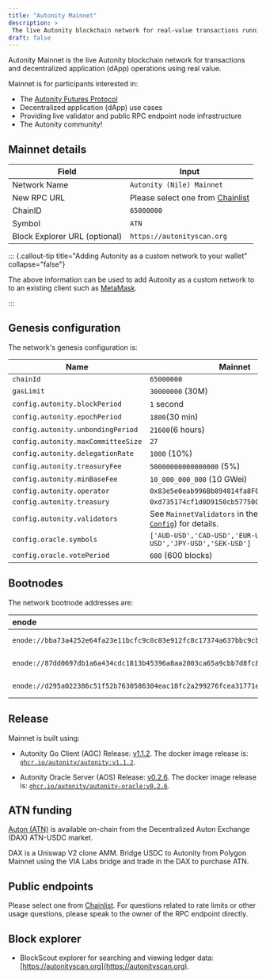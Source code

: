 ```yaml
---
title: "Autonity Mainnet"
description: >
 The live Autonity blockchain network for real-value transactions running the stable version of the Autonity Protocol
draft: false
---
```


Autonity Mainnet is the live Autonity blockchain network for transactions and decentralized application (dApp) operations using real value.

Mainnet is for participants interested in:

- The [Autonity Futures Protocol](https://afp.autonity.org/)
- Decentralized application (dApp) use cases
- Providing live validator and public RPC endpoint node infrastructure
- The Autonity community!


## Mainnet details

|**Field**|**Input**|
|------|----------|
|Network Name|`Autonity (Nile) Mainnet`|
|New RPC URL|Please select one from [Chainlist](https://chainlist.org/?search=autonity)|
|ChainID |`65000000`|
|Symbol|`ATN`|
|Block Explorer URL (optional)|`https://autonityscan.org`|

::: {.callout-tip title="Adding Autonity as a custom network to your wallet" collapse="false"}

The above information can be used to add Autonity as a custom network to to an existing client such as [MetaMask](https://support.metamask.io/configure/networks/how-to-add-a-custom-network-rpc/).

:::

## Genesis configuration

The network's genesis configuration is:

| Name                               | Mainnet                      |
| ---------------------------------- | ----------------------------- |
| `chainId`                          | `65000000`                    |
| `gasLimit`                         | `30000000` (30M)              |
| `config.autonity.blockPeriod`      | `1` second                    |
| `config.autonity.epochPeriod`      | `1800`(30 min)                |
| `config.autonity.unbondingPeriod`  | `21600`(6 hours)              |
| `config.autonity.maxCommitteeSize` | `27`                          |
| `config.autonity.delegationRate`   | `1000` (10%)                  |
| `config.autonity.treasuryFee`      | `50000000000000000` (5%)      |
| `config.autonity.minBaseFee`       | `10_000_000_000` (10 GWei)    |
| `config.autonity.operator`         | `0x83e5e0eab996Bb894814fa8F0AC96a0D314f06F3` |
| `config.autonity.treasury`         | `0xd735174cf1d0D9150cb57750C45B6e8095160f6A` |
| `config.autonity.validators`       |  See `MainnetValidators` in the AGC [`Mainnet Config`](https://github.com/autonity/autonity/blob/release/v1.1.2/params/mainnet_config.go#L158)) for details.  |
| `config.oracle.symbols`            | `['AUD-USD','CAD-USD','EUR-USD','GBP-USD','JPY-USD','SEK-USD']`        |
| `config.oracle.votePeriod`         | `600` (600  blocks)          |


## Bootnodes

The network bootnode addresses are:

| enode | region |
| :-- | :--      |
| `enode://bba73a4252e64fa23e11bcfc9c0c03e912fc8c17374a637bbc9cb42351a22624f463b0e774a0ab06141690d4499f686e2446fc96cb76fd7c842a191bce047f8a@34.147.142.153:30303` | europe-west2 |
| `enode://87dd0697db1a6a434cdc1813b45396a8aa2003ca65a9cbb7d8fc82e5fb608b561af012a91aef827979ffa973ddb0df7c7dc43e0778729cd067d91554b1138413@35.200.148.179:30303` | asia-south1b|
| `enode://d295a022386c51f52b7630586304eac18fc2a299276fcea31771ec0c20bf967e772d90467f18d6b7fe3e7dfbcfd896db2192a3e9556eecbfdae43eab6c097ee0@34.102.61.248:30303` | us-west2 |


## Release

Mainnet is built using:

- Autonity Go Client (AGC) Release: [v1.1.2](https://github.com/autonity/autonity/releases/tag/v1.1.2). The docker image release is: [`ghcr.io/autonity/autonity:v1.1.2`](https://github.com/autonity/autonity/pkgs/container/autonity/480778709?tag=v1.1.2).

- Autonity Oracle Server (AOS) Release: [v0.2.6](https://github.com/autonity/autonity-oracle/releases/tag/v0.2.6). The docker image release is: [`ghcr.io/autonity/autonity-oracle:v0.2.6`](https://github.com/orgs/autonity/packages/container/autonity-oracle/483926882?tag=v0.2.6).

## ATN funding

[Auton (ATN)](/concepts/protocol-assets/auton) is available on-chain from the Decentralized Auton Exchange (DAX) ATN-USDC market.

DAX is a Uniswap V2 clone AMM. Bridge USDC to Autonity from Polygon Mainnet using the VIA Labs bridge and trade in the DAX to purchase ATN.

<!-- 
To bridge see [Use the Bridge](/networks/mainnet/bridge.md)

To trade see [Use the DAX](/networks/mainnet/dax.md)
-->

## Public endpoints

Please select one from [Chainlist](https://chainlist.org/?search=autonity). For questions related to rate limits or other usage questions, please speak to the owner of the RPC endpoint directly.

## Block explorer

- BlockScout explorer for searching and viewing ledger data: [https://autonityscan.org](https://autonityscan.org).
